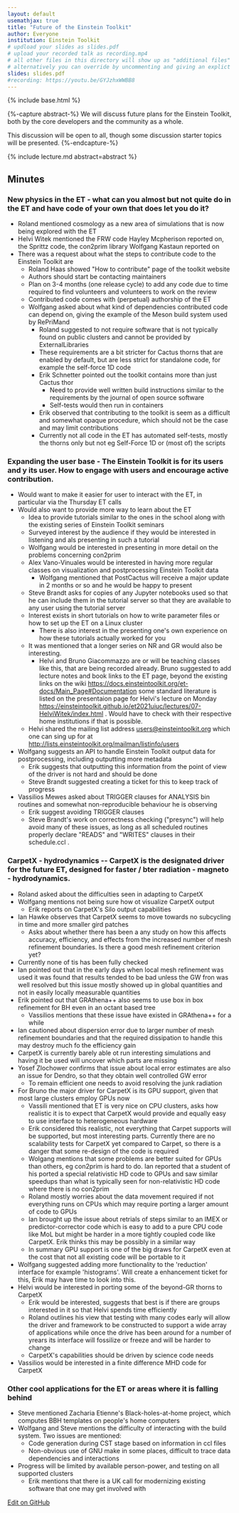 ```yaml
---
layout: default
usemathjax: true
title: "Future of the Einstein Toolkit"
author: Everyone
institution: Einstein Toolkit
# updload your slides as slides.pdf
# upload your recorded talk as recording.mp4
# all other files in this directory will show up as "additional files"
# alternatively you can override by uncommenting and giving an explict URL:
slides: slides.pdf
#recording: https://youtu.be/GYJzhxWWBB8
---
```

{% include base.html %}

{%-capture abstract-%}
We will discuss future plans for the Einstein Toolkit, both by the core developers and the community as a whole.

This discussion will be open to all, though some discussion starter topics will be presented.
{%-endcapture-%}

<div class="col-xs-12" markdown="1">
{% include lecture.md abstract=abstract %}

## Minutes

### New physics in the ET - what can you almost but not quite do in the ET and have code of your own that does let you do it?
* Roland mentioned cosmology as a new area of simulations that is now being explored with the ET
* Helvi Witek mentioned the FRW code Hayley Mcpherison reported on, the Sprittz code, the con2prim library Wolfgang Kastaun reported on
* There was a request about what the steps to contribute code to the Einstein Toolkit are
  * Roland Haas showed "How to contribute" page of the toolkit website
  * Authors should start be contacting maintainers
  * Plan on 3-4 months (one release cycle) to add any code due to time required to find volunteers and volunteers to work on the review
  * Contributed code comes with (perpetual) authorship of the ET
  * Wolfgang asked about what kind of dependencies contributed code can depend on, giving the example of the Meson build system used by RePriMand
    * Roland suggested to not require software that is not typically found on public clusters and cannot be provided by ExternalLibraries
    * These requirements are a bit stricter for Cactus thorns that are enabled by default, but are less strict for standalone code, for example the self-force 1D code
    * Erik Schnetter pointed out the toolkit contains more than just Cactus thor
      * Need to provide well written build instructions similar to the requirements by the journal of open source software
      * Self-tests would then run in containers
    * Erik observed that contributing to the toolkit is seem as a difficult and somewhat opaque procedure, which should not be the case and may limit contributions
    * Currently not all code in the ET has automated self-tests, mostly the thorns only but not eg Self-Force 1D or (most of) the scripts

### Expanding the user base - The Einstein Toolkit is for its users and y its user. How to engage with users and encourage active contribution.
* Would want to make it easier for user to interact with the ET, in particular via the  Thursday ET calls
* Would also want to provide more way to learn about the ET
  * Idea to provide tutorials similar to the ones in the school along with the existing series of Einstein Toolkit seminars
  * Surveyed interest by the audience if they would be interested in listening and als presenting in such a tutorial
  * Wolfgang would be interested in presenting in more detail on the problems concerning con2prim
  * Alex Vano-Vinuales would be interested in having more regular classes on visualization and postprocessing Einstein Toolkit data
    * Wolfgang mentioned that PostCactus will receive a major update in 2 months or so and he would be happy to present
  * Steve Brandt asks for copies of any Jupyter notebooks used so that he can include them in the tutorial server so that they are available to any user using the tutorial server
  * Interest exists in short tutorials on how to write parameter files or how to set up the ET on a Linux cluster
    * There is also interest in the presenting one's own experience on how these tutorials actually worked for you
  * It was mentioned that a longer series on NR and GR would also be interesting.
    * Helvi and Bruno Giacommazzo are or will be teaching classes like this, that are being recorded already. Bruno suggested to add lecture notes and book links to the ET page, beyond the existing links on the wiki https://docs.einsteintoolkit.org/et-docs/Main_Page#Documentation some standard literature is listed on the presentaion page for Helvi's lecture on Monday https://einsteintoolkit.github.io/et2021uiuc/lectures/07-HelviWitek/index.html . Would have to check with their respective home institutions if that is possible.
  * Helvi shared the mailing list address users@einsteintoolkit.org which one can sing up for at http://lists.einsteintoolkit.org/mailman/listinfo/users 
* Wolfgang suggests an API to handle Einstein Toolkit output data for postprocessing, including outputting more metadata
  * Erik suggests that outputting this information from the point of view of the driver is not hard and should be done
  * Steve Brandt suggested creating a ticket for this to keep track of progress
* Vassilios Mewes asked about TRIGGER clauses for ANALYSIS bin routines and somewhat non-reproducible behaviour he is observing
  * Erik suggest avoiding TRIGGER clauses
  * Steve Brandt's work on correctness checking ("presync") will help avoid many of these issues, as long as all scheduled routines properly declare "READS" and "WRITES" clauses in their schedule.ccl .

### CarpetX - hydrodynamics -- CarpetX is the designated driver for the future ET, designed for faster / bter radiation - magneto - hydrodynamics.
* Roland asked about the difficulties seen in adapting to CarpetX
* Wolfgang mentions not being sure how ot visualize CarpetX output
  * Erik reports on CarpetX's Silo output capabilities
* Ian Hawke observes that CarpetX seems to move towards no subcycling in time and more smaller gird patches
    * Asks about whether there has been a any study on how this affects accuracy, efficiency, and effects from the increased number of mesh refinement boundaries. Is there a good mesh refinement criterion yet?
* Currently none of tis has been fully checked
* Ian pointed out that in the early days when local mesh refinement was used it was found that results tended to be bad unless the GW fron was well resolved but this issue mostly showed up in global quantities and not in easily locally measurable quantities
* Erik pointed out that GRAthena++ also seems to use box in box refinement for BH even in an octant based tree
  * Vassilios mentions that these issue have existed in GRAthena++ for a while
* Ian cautioned about dispersion error due to larger number of mesh refinement boundaries and that the required dissipation to handle this may destroy much fo the efficiency gain
* CarpetX is currently barely able ot run interesting simulations and having it be used will uncover which parts are missing
* Yosef Zlochower confirms that issue about local error estimates are also an issue for Dendro, so that they obtain well controlled GW error
  * To remain efficient one needs to avoid resolving the junk radiation
* For Bruno the major driver for CarpetX is its GPU support, given that most large clusters employ GPUs now
  * Vassili mentioned that ET is very nice on CPU clusters, asks how realistic it is to expect that CarpetX would provide and equally easy to use interface to heterogeneous hardware
  * Erik considered this realistic, not everything that Carpet supports will be supported, but most interesting parts. Currently there are no scalability tests for CarpetX yet compared to Carpet, so there is a danger that some re-design of the code is required
  * Wolgang mentions that some problems are better suited for GPUs than others, eg con2prim is hard to do. Ian reported that a student of his ported a special relativistic HD code to GPUs and saw similar speedups than what is typically seen for non-relativistic HD code where there is no con2prim
  * Roland mostly worries about the data movement required if not everything runs on CPUs which may require porting a larger amount of code to GPUs
  * Ian brought up the issue about retrials of steps similar to an IMEX or predictor-corrector code which is easy to add to a pure CPU code like MoL but might be harder in a more tightly coupled code like CarpetX. Erik thinks this may be possibly in a similar way
  * In summary GPU support is one of the big draws for CarpetX even at the cost that not all existing code will be portable to it
* Wolfgang suggested adding more functionality to the 'reduction' interface for example 'histograms'. Will create a enhancement ticket for this, Erik may have time to look into this.
* Helvi would be interested in porting some of the beyond-GR thorns to CarpetX
  * Erik would be interested, suggests that best is if there are groups interested in it so that Helvi spends time efficiently
  * Roland outlines his view that testing with many codes early will allow the driver  and framework to be constructed to support a wide array of applications while once the drive has been around for a number of yrears its interface will fossilize or freeze and will be harder to change
  * CarpetX's capabilities should be driven by science code needs
* Vassilios would be interested in a finite difference MHD code for CarpetX

### Other cool applications for the ET or areas where it is falling behind
* Steve mentioned Zacharia Etienne's Black-holes-at-home project, which computes BBH templates on people's home computers
* Wolfgang and Steve mentions the difficulty of interacting with the build system. Two issues are mentioned:
  * Code generation during CST stage based on information in ccl files
  * Non-obvious use of GNU make in some places, difficult to trace data dependencies and interactions
* Progress will be limited by available person-power, and testing on all supported clusters
  * Erik mentions that there is a UK call for modernizing existing software that one may get involved with


[Edit on GitHub](https://github.com/EinsteinToolkit/et2021uiuc/edit/master/{{page.path}})
</div>
